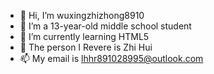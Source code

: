 - 👋 Hi, I’m wuxingzhizhong8910
- 👀 I’m a 13-year-old middle school student
- 🌱 I’m currently learning HTML5
- 💞️ The person I Revere is Zhi Hui
- 📫 My email is lhhr891028995@outlook.com

<!---
wuxingzhizhong8910/wuxingzhizhong8910 is a ✨ special ✨ repository because its `README.md` (this file) appears on your GitHub profile.
You can click the Preview link to take a look at your changes.
--->
